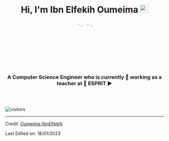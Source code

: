 <h1 align="center">Hi, I'm Ibn Elfekih Oumeima <img src="https://media.giphy.com/media/hvRJCLFzcasrR4ia7z/giphy.gif" width="25px"></h1>

<p align="center">
  <a href="mailto:oumeima.ibnelfekih@esprit.tn">
    <img src="https://img.icons8.com/fluent/48/000000/gmail.png" width="3.5%"/>
  </a><span>&nbsp;</span>
  <a href="https://github.com/Oumeima-IbnElfekih">
    <img src="https://img.icons8.com/fluent/48/000000/github.png" width="3.5%"/>
  </a><span>&nbsp;</span>
</p>
<h3 align="center">A Computer Science Engineer who is currently 🔭 working as a teacher at  🏫 ESPRIT ► </h3>

<br>

<br>

 

  
</div>

![visitors](https://visitor-badge.laobi.icu/badge?page_id=Oumeima-IbnElfekih.408179647)

------

Credit: [Oumeima-IbnElfekih](https://github.com/Oumeima-IbnElfekih)

Last Edited on: 18/01/2023
